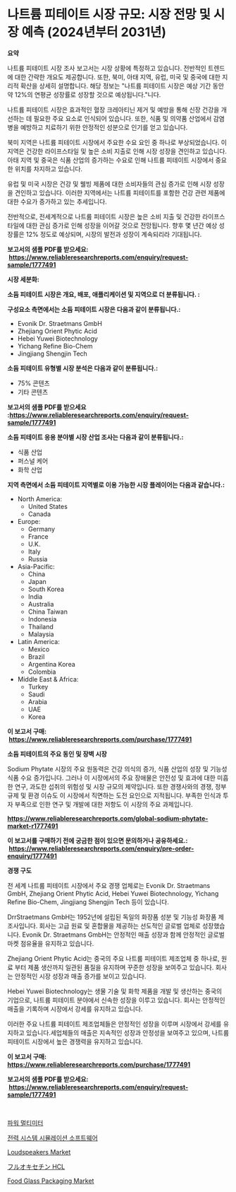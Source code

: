 <p><h1>나트륨 피테이트 시장 규모: 시장 전망 및 시장 예측 (2024년부터 2031년)</h1></p><p><strong>요약</strong></p>
<p><p>나트륨 피테이트 시장 조사 보고서는 시장 상황에 특정하고 있습니다. 전반적인 트렌드에 대한 간략한 개요도 제공합니다. 또한, 북미, 아태 지역, 유럽, 미국 및 중국에 대한 지리적 확산을 상세히 설명합니다. 해당 정보는 "나트륨 피테이트 시장은 예상 기간 동안 약 12%의 연평균 성장률로 성장할 것으로 예상됩니다."니다.</p><p>나트륨 피테이트 시장은 효과적인 혈장 크레아티닌 제거 및 예방을 통해 신장 건강을 개선하는 데 필요한 주요 요소로 인식되어 있습니다. 또한, 식품 및 의약품 산업에서 감염병을 예방하고 치료하기 위한 안정적인 성분으로 인기를 얻고 있습니다.</p><p>북미 지역은 나트륨 피테이트 시장에서 주요한 수요 요인 중 하나로 부상되었습니다. 이 지역은 건강한 라이프스타일 및 높은 소비 지출로 인해 시장 성장을 견인하고 있습니다. 아태 지역 및 중국은 식품 산업의 증가하는 수요로 인해 나트륨 피테이트 시장에서 중요한 위치를 차지하고 있습니다.</p><p>유럽 및 미국 시장은 건강 및 웰빙 제품에 대한 소비자들의 관심 증가로 인해 시장 성장을 견인하고 있습니다. 이러한 지역에서는 나트륨 피테이트를 포함한 건강 관련 제품에 대한 수요가 증가하고 있는 추세입니다.</p><p>전반적으로, 전세계적으로 나트륨 피테이트 시장은 높은 소비 지출 및 건강한 라이프스타일에 대한 관심 증가로 인해 성장을 이어갈 것으로 전망됩니다. 향후 몇 년간 예상 성장률은 12% 정도로 예상되며, 시장의 발전과 성장이 계속되리라 기대됩니다.</p></p>
<p><strong>보고서의 샘플 PDF를 받으세요: &nbsp;<a href="https://www.reliableresearchreports.com/enquiry/request-sample/1777491">https://www.reliableresearchreports.com/enquiry/request-sample/1777491</a></strong></p>
<p><strong>시장 세분화:</strong></p>
<p><strong> 소듐 피테이트 시장은 개요, 배포, 애플리케이션 및 지역으로 더 분류됩니다. :</strong></p>
<p><strong>구성요소 측면에서는 소듐 피테이트 시장은 다음과 같이 분류됩니다.:</strong></p>
<p><ul><li>Evonik Dr. Straetmans GmbH</li><li>Zhejiang Orient Phytic Acid</li><li>Hebei Yuwei Biotechnology</li><li>Yichang Refine Bio-Chem</li><li>Jingjiang Shengjin Tech</li></ul></p>
<p><strong> 소듐 피테이트 유형별 시장 분석은 다음과 같이 분류됩니다.:</strong></p>
<p><ul><li>75% 콘텐츠</li><li>기타 콘텐츠</li></ul></p>
<p><strong>보고서의 샘플 PDF를 받으세요 :<a href="https://www.reliableresearchreports.com/enquiry/request-sample/1777491">https://www.reliableresearchreports.com/enquiry/request-sample/1777491</a></strong></p>
<p><strong> 소듐 피테이트 응용 분야별 시장 산업 조사는 다음과 같이 분류됩니다.:</strong></p>
<p><ul><li>식품 산업</li><li>퍼스널 케어</li><li>화학 산업</li></ul></p>
<p><strong>지역 측면에서 소듐 피테이트 지역별로 이용 가능한 시장 플레이어는 다음과 같습니다.:</strong></p>
<p><ul>
    <li>
        North America:
        <ul>
            <li>United States</li>
            <li>Canada</li>
        </ul>
    </li>
    <li>
        Europe:
        <ul>
            <li>Germany</li>
            <li>France</li>
            <li>U.K.</li>
            <li>Italy</li>
            <li>Russia</li>
        </ul>
    </li>
    <li>
        Asia-Pacific:
        <ul>
            <li>China</li>
            <li>Japan</li>
            <li>South Korea</li>
            <li>India</li>
            <li>Australia</li>
            <li>China Taiwan</li>
            <li>Indonesia</li>
            <li>Thailand</li>
            <li>Malaysia</li>
        </ul>
    </li>
    <li>
        Latin America:
        <ul>
            <li>Mexico</li>
            <li>Brazil</li>
            <li>Argentina Korea</li>
            <li>Colombia</li>
        </ul>
    </li>
    <li>
        Middle East & Africa:
        <ul>
            <li>Turkey</li>
            <li>Saudi</li>
            <li>Arabia</li>
            <li>UAE</li>
            <li>Korea</li>
        </ul>
    </li>
    </ul></p>
<p><strong>이 보고서 구매: &nbsp;<a href="https://www.reliableresearchreports.com/purchase/1777491">https://www.reliableresearchreports.com/purchase/1777491</a></strong></p>
<p><strong>소듐 피테이트의 주요 동인 및 장벽 시장</strong></p>
<p><p>Sodium Phytate 시장의 주요 원동력은 건강 의식의 증가, 식품 산업의 성장 및 기능성 식품 수요 증가입니다. 그러나 이 시장에서의 주요 장애물은 안전성 및 효과에 대한 미흡한 연구, 과도한 섭취의 위험성 및 시장 규모의 제약입니다. 또한 경쟁사와의 경쟁, 정부 규제 및 환경 이슈도 이 시장에서 직면하는 도전 요인으로 지적됩니다. 부족한 인식과 투자 부족으로 인한 연구 및 개발에 대한 저항도 이 시장의 주요 과제입니다.</p></p>
<p><strong><a href="https://www.reliableresearchreports.com/global-sodium-phytate-market-r1777491">https://www.reliableresearchreports.com/global-sodium-phytate-market-r1777491</a></strong></p>
<p><strong>이 보고서를 구매하기 전에 궁금한 점이 있으면 문의하거나 공유하세요.: &nbsp;<a href="https://www.reliableresearchreports.com/enquiry/pre-order-enquiry/1777491">https://www.reliableresearchreports.com/enquiry/pre-order-enquiry/1777491</a></strong></p>
<p><strong>경쟁 구도</strong></p>
<p><p>전 세계 나트륨 피테이트 시장에서 주요 경쟁 업체로는 Evonik Dr. Straetmans GmbH, Zhejiang Orient Phytic Acid, Hebei Yuwei Biotechnology, Yichang Refine Bio-Chem, Jingjiang Shengjin Tech 등이 있습니다.</p><p>DrrStraetmans GmbH는 1952년에 설립된 독일의 화장품 성분 및 기능성 화장품 제조사입니다. 회사는 고급 원료 및 혼합물을 제공하는 선도적인 글로벌 업체로 성장했습니다. Evonik Dr. Straetmans GmbH는 안정적인 매출 성장과 함께 안정적인 글로벌 마켓 점유율을 유지하고 있습니다.</p><p>Zhejiang Orient Phytic Acid는 중국의 주요 나트륨 피테이트 제조업체 중 하나로, 원료 부터 제품 생산까지 일관된 품질을 유지하며 꾸준한 성장을 보여주고 있습니다. 회사는 안정적인 시장 성장과 매출 증가를 보이고 있습니다.</p><p>Hebei Yuwei Biotechnology는 생물 기술 및 화학 제품을 개발 및 생산하는 중국의 기업으로, 나트륨 피테이트 분야에서 신속한 성장을 이루고 있습니다. 회사는 안정적인 매출을 기록하며 시장에서 강세를 유지하고 있습니다.</p><p>이러한 주요 나트륨 피테이트 제조업체들은 안정적인 성장을 이루며 시장에서 강세를 유지하고 있습니다.세업체들의 매출은 지속적인 성장과 안정성을 보여주고 있으며, 나트륨 피테이트 시장에서 높은 경쟁력을 유지하고 있습니다.</p></p>
<p><strong>이 보고서 구매: &nbsp; <a href="https://www.reliableresearchreports.com/purchase/1777491">https://www.reliableresearchreports.com/purchase/1777491</a></strong></p>
<p><strong>보고서의 샘플 PDF를 받으세요: &nbsp;<a href="https://www.reliableresearchreports.com/enquiry/request-sample/1777491">https://www.reliableresearchreports.com/enquiry/request-sample/1777491</a></strong><strong></strong></p>
<p>&nbsp;</p>
<p><p><a href="https://github.com/crfsywufhm81415/Market-Research-Report-List-1/blob/main/960218526132.md">파워 멀티미터</a></p><p><a href="https://github.com/vs10l4sfg5c/Market-Research-Report-List-1/blob/main/559631926133.md">전력 시스템 시뮬레이션 소프트웨어</a></p><p><a href="https://github.com/bmorecock/Market-Research-Report-List-2/blob/main/loudspeakers-market.md">Loudspeakers Market</a></p><p><a href="https://github.com/LeanneBruen2023/Market-Research-Report-List-1/blob/main/555294828595.md">フルオキセチン HCL</a></p><p><a href="https://issuu.com/reportprime-2/docs/food-glass-packaging-market-size-2030.pptx">Food Glass Packaging Market</a></p></p>